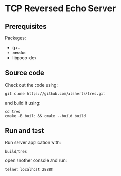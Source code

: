 # TCP Reversed Echo Server
## Prerequisites

Packages:
- g++
- cmake
- libpoco-dev
  
## Source code

Check out the code using:

    git clone https://github.com/alsherts/tres.git

and build it using:

    cd tres
    cmake -B build && cmake --build build
    
## Run and test

Run server application with:

    build/tres
    
open another console and run:

    telnet localhost 28888

